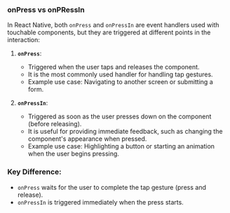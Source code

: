 ### onPress vs onPRessIn

In React Native, both `onPress` and `onPressIn` are event handlers used with touchable components, but they are triggered at different points in the interaction:

1. **`onPress`**:
   - Triggered when the user taps and releases the component.
   - It is the most commonly used handler for handling tap gestures.
   - Example use case: Navigating to another screen or submitting a form.

2. **`onPressIn`**:
   - Triggered as soon as the user presses down on the component (before releasing).
   - It is useful for providing immediate feedback, such as changing the component's appearance when pressed.
   - Example use case: Highlighting a button or starting an animation when the user begins pressing.

### Key Difference:
- `onPress` waits for the user to complete the tap gesture (press and release).
- `onPressIn` is triggered immediately when the press starts.